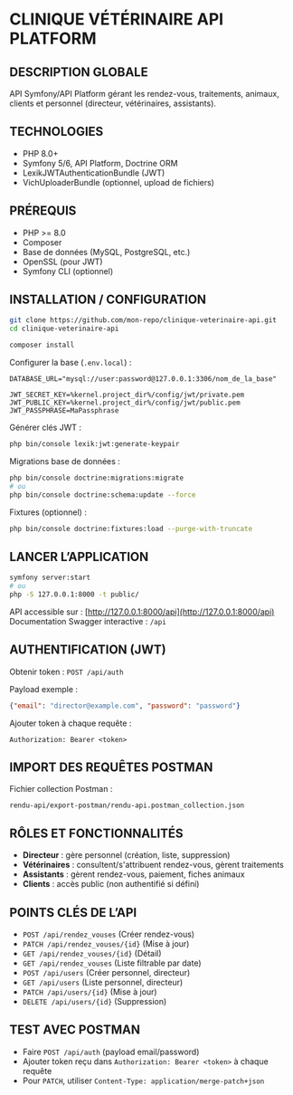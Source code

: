 # CLINIQUE VÉTÉRINAIRE API PLATFORM

## DESCRIPTION GLOBALE

API Symfony/API Platform gérant les rendez-vous, traitements, animaux, clients et personnel (directeur, vétérinaires, assistants).

## TECHNOLOGIES

- PHP 8.0+
- Symfony 5/6, API Platform, Doctrine ORM
- LexikJWTAuthenticationBundle (JWT)
- VichUploaderBundle (optionnel, upload de fichiers)

## PRÉREQUIS

- PHP >= 8.0
- Composer
- Base de données (MySQL, PostgreSQL, etc.)
- OpenSSL (pour JWT)
- Symfony CLI (optionnel)

## INSTALLATION / CONFIGURATION

```bash
git clone https://github.com/mon-repo/clinique-veterinaire-api.git
cd clinique-veterinaire-api

composer install
```

Configurer la base (`.env.local`) :

```env
DATABASE_URL="mysql://user:password@127.0.0.1:3306/nom_de_la_base"

JWT_SECRET_KEY=%kernel.project_dir%/config/jwt/private.pem
JWT_PUBLIC_KEY=%kernel.project_dir%/config/jwt/public.pem
JWT_PASSPHRASE=MaPassphrase
```

Générer clés JWT :
```bash
php bin/console lexik:jwt:generate-keypair
```

Migrations base de données :
```bash
php bin/console doctrine:migrations:migrate
# ou
php bin/console doctrine:schema:update --force
```

Fixtures (optionnel) :
```bash
php bin/console doctrine:fixtures:load --purge-with-truncate
```

## LANCER L’APPLICATION

```bash
symfony server:start
# ou
php -S 127.0.0.1:8000 -t public/
```

API accessible sur : [http://127.0.0.1:8000/api](http://127.0.0.1:8000/api)  
Documentation Swagger interactive : `/api`

## AUTHENTIFICATION (JWT)

Obtenir token : `POST /api/auth`

Payload exemple :
```json
{"email": "director@example.com", "password": "password"}
```

Ajouter token à chaque requête :
```
Authorization: Bearer <token>
```

## IMPORT DES REQUÊTES POSTMAN

Fichier collection Postman :
```
rendu-api/export-postman/rendu-api.postman_collection.json
```

## RÔLES ET FONCTIONNALITÉS

- **Directeur** : gère personnel (création, liste, suppression)
- **Vétérinaires** : consultent/s'attribuent rendez-vous, gèrent traitements
- **Assistants** : gèrent rendez-vous, paiement, fiches animaux
- **Clients** : accès public (non authentifié si défini)

## POINTS CLÉS DE L’API

- `POST /api/rendez_vouses` (Créer rendez-vous)
- `PATCH /api/rendez_vouses/{id}` (Mise à jour)
- `GET /api/rendez_vouses/{id}` (Détail)
- `GET /api/rendez_vouses` (Liste filtrable par date)
- `POST /api/users` (Créer personnel, directeur)
- `GET /api/users` (Liste personnel, directeur)
- `PATCH /api/users/{id}` (Mise à jour)
- `DELETE /api/users/{id}` (Suppression)

## TEST AVEC POSTMAN

- Faire `POST /api/auth` (payload email/password)
- Ajouter token reçu dans `Authorization: Bearer <token>` à chaque requête
- Pour `PATCH`, utiliser `Content-Type: application/merge-patch+json`
